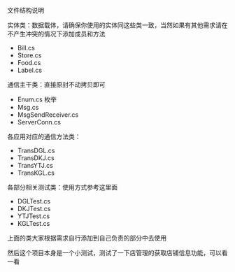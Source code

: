 文件结构说明

实体类：数据载体，请确保你使用的实体同这些类一致，当然如果有其他需求请在不产生冲突的情况下添加成员和方法

+ Bill.cs
+ Store.cs
+ Food.cs
+ Label.cs

通信主干类：直接原封不动拷贝即可

+ Enum.cs	枚举
+ Msg.cs
+ MsgSendReceiver.cs
+ ServerConn.cs

各应用对应的通信方法类：

+ TransDGL.cs
+ TransDKJ.cs
+ TransYTJ.cs
+ TransKGL.cs

各部分相关测试类：使用方式参考这里面

+ DGLTest.cs
+ DKJTest.cs
+ YTJTest.cs
+ KGLTest.cs

上面的类大家根据需求自行添加到自己负责的部分中去使用

然后这个项目本身是一个小测试，测试了一下店管理的获取店铺信息功能，可以看一看

